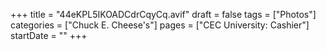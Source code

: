 +++
title = "44eKPL5IKOADCdrCqyCq.avif"
draft = false
tags = ["Photos"]
categories = ["Chuck E. Cheese's"]
pages = ["CEC University: Cashier"]
startDate = ""
+++
